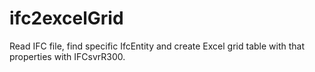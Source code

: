 # ifc2excelGrid
Read IFC file, find specific IfcEntity and create Excel grid table with that properties with IFCsvrR300.
